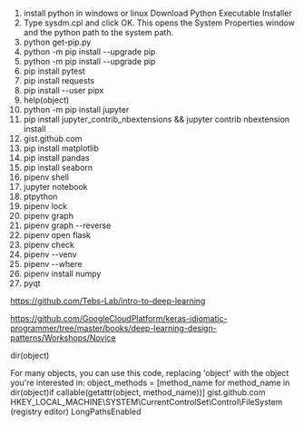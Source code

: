 1. install python in windows or linux
   Download Python Executable Installer
2. Type sysdm.cpl and click OK. This opens the System Properties window and the python path to the system path.
3. python get-pip.py
4. python -m pip install --upgrade pip
5. python -m pip install --upgrade pip
6. pip install pytest
7. pip install requests
8. pip install --user pipx
9. help(object)
10. python -m pip install jupyter
11. pip install jupyter_contrib_nbextensions && jupyter contrib nbextension install
12. gist.github.com
14. pip install matplotlib
15. pip install pandas
16. pip install seaborn
17. pipenv shell
18. jupyter notebook
19. ptpython
20. pipenv lock
21. pipenv graph
22. pipenv graph --reverse
23. pipenv open flask
24. pipenv check
25. pipenv --venv
26. pipenv --where
27. pipenv install numpy
28. pyqt 


https://github.com/Tebs-Lab/intro-to-deep-learning


https://github.com/GoogleCloudPlatform/keras-idiomatic-programmer/tree/master/books/deep-learning-design-patterns/Workshops/Novice



dir(object)

For many objects, you can use this code, replacing 'object' with the object you're interested in: object_methods = [method_name for method_name in dir(object)if callable(getattr(object, method_name))]
gist.github.com
HKEY_LOCAL_MACHINE\SYSTEM\CurrentControlSet\Control\FileSystem (registry editor) LongPathsEnabled
